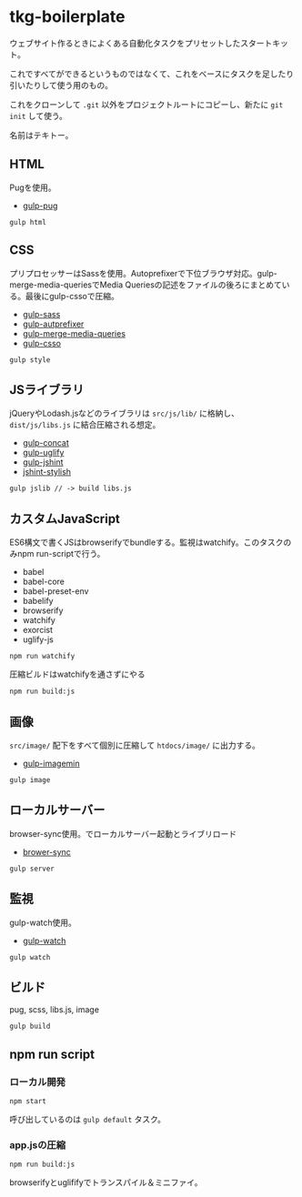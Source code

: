 # tkg-boilerplate

ウェブサイト作るときによくある自動化タスクをプリセットしたスタートキット。

これですべてができるというものではなくて、これをベースにタスクを足したり引いたりして使う用のもの。

これをクローンして `.git` 以外をプロジェクトルートにコピーし、新たに `git init` して使う。

名前はテキトー。

## HTML

Pugを使用。

- [gulp-pug](https://www.npmjs.com/package/gulp-pug)

```
gulp html
```

## CSS

プリプロセッサーはSassを使用。Autoprefixerで下位ブラウザ対応。gulp-merge-media-queriesでMedia Queriesの記述をファイルの後ろにまとめている。最後にgulp-cssoで圧縮。

- [gulp-sass](https://www.npmjs.com/package/gulp-sass)
- [gulp-autprefixer](https://www.npmjs.com/package/gulp-autoprefixer)
- [gulp-merge-media-queries](https://www.npmjs.com/package/gulp-merge-media-queries)
- [gulp-csso](https://www.npmjs.com/package/gulp-csso)

```
gulp style
```

## JSライブラリ

jQueryやLodash.jsなどのライブラリは `src/js/lib/` に格納し、`dist/js/libs.js` に結合圧縮される想定。

- [gulp-concat](https://www.npmjs.com/package/gulp-concat)
- [gulp-uglify](https://www.npmjs.com/package/gulp-uglify)
- [gulp-jshint](https://www.npmjs.com/package/gulp-jshint)
- [jshint-stylish](https://github.com/sindresorhus/jshint-stylish)

```
gulp jslib // -> build libs.js
```

## カスタムJavaScript

ES6構文で書くJSはbrowserifyでbundleする。監視はwatchify。このタスクのみnpm run-scriptで行う。

- babel
- babel-core
- babel-preset-env
- babelify
- browserify
- watchify
- exorcist
- uglify-js

```
npm run watchify
```

圧縮ビルドはwatchifyを通さずにやる

```
npm run build:js
```



## 画像

`src/image/` 配下をすべて個別に圧縮して `htdocs/image/` に出力する。

- [gulp-imagemin](https://www.npmjs.com/package/gulp-imagemin)

```
gulp image
```

## ローカルサーバー

browser-sync使用。でローカルサーバー起動とライブリロード

- [brower-sync](https://www.npmjs.com/package/browser-sync)

```
gulp server
```

## 監視

gulp-watch使用。

- [gulp-watch](https://www.npmjs.com/package/gulp-watch)

```
gulp watch
```

## ビルド

pug, scss, libs.js, image

```
gulp build
```

## npm run script

### ローカル開発

```
npm start
```

呼び出しているのは `gulp default` タスク。

### app.jsの圧縮

```
npm run build:js
```

browserifyとuglififyでトランスパイル＆ミニファイ。
